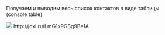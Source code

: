 <p color:tomato;font-size:50px;>Получаем и выводим весь список контактов в виде таблицы (console.table)</p>
<img src='http://dl3.joxi.net/drive/2021/09/14/0031/1452/2045356/56/f4ef59586e.jpg'>
http://joxi.ru/LmG1x9GSg9Be1A
